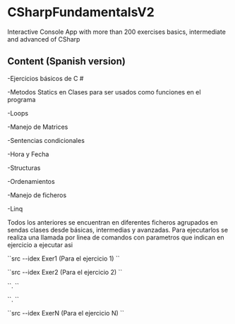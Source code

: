 # CSharpFundamentalsV2
Interactive Console App with more than 200 exercises basics, intermediate and advanced of CSharp

## Content (Spanish version)

<p>-Ejercicios básicos de C # </p>
<p>-Metodos Statics en Clases para ser usados como funciones en el programa</p>
<p>-Loops</p>
<p>-Manejo de Matrices</p>
<p>-Sentencias condicionales</p>
<p>-Hora y Fecha</p>
<p>-Structuras</p>
<p>-Ordenamientos</p>
<p>-Manejo de ficheros</p>
<p>-Linq</p>

Todos los anteriores se encuentran en diferentes ficheros agrupados en sendas clases desde básicas, intermedias y avanzadas.
Para ejecutarlos se realiza una llamada por linea de comandos con parametros que indican en ejercicio a ejecutar asi
<p></p>
``src --idex Exer1 (Para el ejercicio 1)
``
<p></p>
``src --idex Exer2 (Para el ejercicio 2)
``
<p></p>
``.
``
<p></p>
``.
``
<p></p>
``src --idex ExerN (Para el ejercicio N)
``
<p></p>
